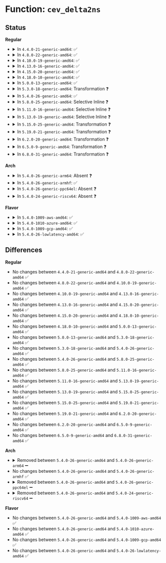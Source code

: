 # Function: <code>cev_delta2ns</code>

## Status
<b>Regular</b>
<ul>
<li>
<details>
<summary>In <code>4.4.0-21-generic-amd64</code>: ✅</summary>

```c
u64 cev_delta2ns(long unsigned int latch, struct clock_event_device * evt, bool ismax)
```

```json
{
  "name": "cev_delta2ns",
  "collision_type": "Unique Static",
  "inline_type": "No",
  "funcs": [
    {
      "addr": 18446744071579874928,
      "name": "cev_delta2ns",
      "external": false,
      "loc": "kernel/time/clockevents.c:36",
      "file": "kernel/time/clockevents.c",
      "inline": "seen, unknown",
      "caller_inline": [],
      "caller_func": [
        "kernel/time/clockevents.c:clockevent_delta2ns"
      ]
    }
  ],
  "symbols": [
    {
      "addr": 18446744071579874928,
      "name": "cev_delta2ns",
      "section": ".text",
      "bind": "STB_LOCAL",
      "size": 171
    }
  ]
}
```
</details>
</li>
<li>
<details>
<summary>In <code>4.8.0-22-generic-amd64</code>: ✅</summary>

```c
u64 cev_delta2ns(long unsigned int latch, struct clock_event_device * evt, bool ismax)
```

```json
{
  "name": "cev_delta2ns",
  "collision_type": "Unique Static",
  "inline_type": "No",
  "funcs": [
    {
      "addr": 18446744071579904400,
      "name": "cev_delta2ns",
      "external": false,
      "loc": "kernel/time/clockevents.c:36",
      "file": "kernel/time/clockevents.c",
      "inline": "seen, unknown",
      "caller_inline": [],
      "caller_func": [
        "kernel/time/clockevents.c:clockevent_delta2ns"
      ]
    }
  ],
  "symbols": [
    {
      "addr": 18446744071579904400,
      "name": "cev_delta2ns",
      "section": ".text",
      "bind": "STB_LOCAL",
      "size": 171
    }
  ]
}
```
</details>
</li>
<li>
<details>
<summary>In <code>4.10.0-19-generic-amd64</code>: ✅</summary>

```c
u64 cev_delta2ns(long unsigned int latch, struct clock_event_device * evt, bool ismax)
```

```json
{
  "name": "cev_delta2ns",
  "collision_type": "Unique Static",
  "inline_type": "No",
  "funcs": [
    {
      "addr": 18446744071579934848,
      "name": "cev_delta2ns",
      "external": false,
      "loc": "kernel/time/clockevents.c:36",
      "file": "kernel/time/clockevents.c",
      "inline": "seen, unknown",
      "caller_inline": [],
      "caller_func": [
        "kernel/time/clockevents.c:clockevent_delta2ns"
      ]
    }
  ],
  "symbols": [
    {
      "addr": 18446744071579934848,
      "name": "cev_delta2ns",
      "section": ".text",
      "bind": "STB_LOCAL",
      "size": 171
    }
  ]
}
```
</details>
</li>
<li>
<details>
<summary>In <code>4.13.0-16-generic-amd64</code>: ✅</summary>

```c
u64 cev_delta2ns(long unsigned int latch, struct clock_event_device * evt, bool ismax)
```

```json
{
  "name": "cev_delta2ns",
  "collision_type": "Unique Static",
  "inline_type": "No",
  "funcs": [
    {
      "addr": 18446744071579942928,
      "name": "cev_delta2ns",
      "external": false,
      "loc": "kernel/time/clockevents.c:36",
      "file": "kernel/time/clockevents.c",
      "inline": "seen, unknown",
      "caller_inline": [],
      "caller_func": [
        "kernel/time/clockevents.c:clockevent_delta2ns"
      ]
    }
  ],
  "symbols": [
    {
      "addr": 18446744071579942928,
      "name": "cev_delta2ns",
      "section": ".text",
      "bind": "STB_LOCAL",
      "size": 126
    }
  ]
}
```
</details>
</li>
<li>
<details>
<summary>In <code>4.15.0-20-generic-amd64</code>: ✅</summary>

```c
u64 cev_delta2ns(long unsigned int latch, struct clock_event_device * evt, bool ismax)
```

```json
{
  "name": "cev_delta2ns",
  "collision_type": "Unique Static",
  "inline_type": "No",
  "funcs": [
    {
      "addr": 18446744071579988576,
      "name": "cev_delta2ns",
      "external": false,
      "loc": "kernel/time/clockevents.c:36",
      "file": "kernel/time/clockevents.c",
      "inline": "seen, unknown",
      "caller_inline": [],
      "caller_func": [
        "kernel/time/clockevents.c:clockevent_delta2ns"
      ]
    }
  ],
  "symbols": [
    {
      "addr": 18446744071579988576,
      "name": "cev_delta2ns",
      "section": ".text",
      "bind": "STB_LOCAL",
      "size": 126
    }
  ]
}
```
</details>
</li>
<li>
<details>
<summary>In <code>4.18.0-10-generic-amd64</code>: ✅</summary>

```c
u64 cev_delta2ns(long unsigned int latch, struct clock_event_device * evt, bool ismax)
```

```json
{
  "name": "cev_delta2ns",
  "collision_type": "Unique Static",
  "inline_type": "No",
  "funcs": [
    {
      "addr": 18446744071580040704,
      "name": "cev_delta2ns",
      "external": false,
      "loc": "kernel/time/clockevents.c:36",
      "file": "kernel/time/clockevents.c",
      "inline": "seen, unknown",
      "caller_inline": [],
      "caller_func": [
        "kernel/time/clockevents.c:clockevent_delta2ns"
      ]
    }
  ],
  "symbols": [
    {
      "addr": 18446744071580040704,
      "name": "cev_delta2ns",
      "section": ".text",
      "bind": "STB_LOCAL",
      "size": 126
    }
  ]
}
```
</details>
</li>
<li>
<details>
<summary>In <code>5.0.0-13-generic-amd64</code>: ✅</summary>

```c
u64 cev_delta2ns(long unsigned int latch, struct clock_event_device * evt, bool ismax)
```

```json
{
  "name": "cev_delta2ns",
  "collision_type": "Unique Static",
  "inline_type": "No",
  "funcs": [
    {
      "addr": 18446744071580087504,
      "name": "cev_delta2ns",
      "external": false,
      "loc": "kernel/time/clockevents.c:32",
      "file": "kernel/time/clockevents.c",
      "inline": "seen, unknown",
      "caller_inline": [],
      "caller_func": [
        "kernel/time/clockevents.c:clockevent_delta2ns"
      ]
    }
  ],
  "symbols": [
    {
      "addr": 18446744071580087504,
      "name": "cev_delta2ns",
      "section": ".text",
      "bind": "STB_LOCAL",
      "size": 126
    }
  ]
}
```
</details>
</li>
<li>
<details>
<summary>In <code>5.3.0-18-generic-amd64</code>: Transformation ❓</summary>

```c
u64 cev_delta2ns(long unsigned int latch, struct clock_event_device * evt, bool ismax)
```

```json
{
  "name": "cev_delta2ns",
  "collision_type": "Unique Static",
  "inline_type": "No",
  "funcs": [
    {
      "addr": 0,
      "name": "cev_delta2ns",
      "external": false,
      "loc": "kernel/time/clockevents.c:32",
      "file": "kernel/time/clockevents.c",
      "inline": "seen, unknown",
      "caller_inline": [],
      "caller_func": [
        "kernel/time/clockevents.c:clockevent_delta2ns"
      ]
    }
  ],
  "symbols": [
    {
      "addr": 18446744071580131136,
      "name": "cev_delta2ns",
      "section": ".text",
      "bind": "STB_LOCAL",
      "size": 142
    },
    {
      "addr": 18446744071580134559,
      "name": "cev_delta2ns.cold",
      "section": ".text",
      "bind": "STB_LOCAL",
      "size": 42
    }
  ]
}
```
</details>
</li>
<li>
<details>
<summary>In <code>5.4.0-26-generic-amd64</code>: ✅</summary>

```c
u64 cev_delta2ns(long unsigned int latch, struct clock_event_device * evt, bool ismax)
```

```json
{
  "name": "cev_delta2ns",
  "collision_type": "Unique Static",
  "inline_type": "No",
  "funcs": [
    {
      "addr": 18446744071580179392,
      "name": "cev_delta2ns",
      "external": false,
      "loc": "kernel/time/clockevents.c:32",
      "file": "kernel/time/clockevents.c",
      "inline": "seen, unknown",
      "caller_inline": [],
      "caller_func": [
        "kernel/time/clockevents.c:clockevent_delta2ns"
      ]
    }
  ],
  "symbols": [
    {
      "addr": 18446744071580179392,
      "name": "cev_delta2ns",
      "section": ".text",
      "bind": "STB_LOCAL",
      "size": 125
    }
  ]
}
```
</details>
</li>
<li>
<details>
<summary>In <code>5.8.0-25-generic-amd64</code>: Selective Inline ❓</summary>

```c
u64 cev_delta2ns(long unsigned int latch, struct clock_event_device * evt, bool ismax)
```

```json
{
  "name": "cev_delta2ns",
  "collision_type": "Unique Static",
  "inline_type": "Selective",
  "funcs": [
    {
      "addr": 18446744071580246405,
      "name": "cev_delta2ns",
      "external": false,
      "loc": "kernel/time/clockevents.c:32",
      "file": "kernel/time/clockevents.c",
      "inline": "not declared, inlined",
      "caller_inline": [
        "kernel/time/clockevents.c:clockevent_delta2ns"
      ],
      "caller_func": []
    }
  ],
  "symbols": [
    {
      "addr": 18446744071580244288,
      "name": "cev_delta2ns",
      "section": ".text",
      "bind": "STB_LOCAL",
      "size": 132
    }
  ]
}
```
</details>
</li>
<li>
<details>
<summary>In <code>5.11.0-16-generic-amd64</code>: Selective Inline ❓</summary>

```c
u64 cev_delta2ns(long unsigned int latch, struct clock_event_device * evt, bool ismax)
```

```json
{
  "name": "cev_delta2ns",
  "collision_type": "Unique Static",
  "inline_type": "Selective",
  "funcs": [
    {
      "addr": 18446744071580230437,
      "name": "cev_delta2ns",
      "external": false,
      "loc": "kernel/time/clockevents.c:32",
      "file": "kernel/time/clockevents.c",
      "inline": "not declared, inlined",
      "caller_inline": [
        "kernel/time/clockevents.c:clockevent_delta2ns"
      ],
      "caller_func": []
    }
  ],
  "symbols": [
    {
      "addr": 18446744071580228320,
      "name": "cev_delta2ns",
      "section": ".text",
      "bind": "STB_LOCAL",
      "size": 132
    }
  ]
}
```
</details>
</li>
<li>
<details>
<summary>In <code>5.13.0-19-generic-amd64</code>: Selective Inline ❓</summary>

```c
u64 cev_delta2ns(long unsigned int latch, struct clock_event_device * evt, bool ismax)
```

```json
{
  "name": "cev_delta2ns",
  "collision_type": "Unique Static",
  "inline_type": "Selective",
  "funcs": [
    {
      "addr": 18446744071580234773,
      "name": "cev_delta2ns",
      "external": false,
      "loc": "kernel/time/clockevents.c:32",
      "file": "kernel/time/clockevents.c",
      "inline": "not declared, inlined",
      "caller_inline": [
        "kernel/time/clockevents.c:clockevent_delta2ns"
      ],
      "caller_func": []
    }
  ],
  "symbols": [
    {
      "addr": 18446744071580233600,
      "name": "cev_delta2ns",
      "section": ".text",
      "bind": "STB_LOCAL",
      "size": 128
    }
  ]
}
```
</details>
</li>
<li>
<details>
<summary>In <code>5.15.0-25-generic-amd64</code>: Transformation ❓</summary>

```c
u64 cev_delta2ns(long unsigned int latch, struct clock_event_device * evt, bool ismax)
```

```json
{
  "name": "cev_delta2ns",
  "collision_type": "Unique Static",
  "inline_type": "No",
  "funcs": [
    {
      "addr": 0,
      "name": "cev_delta2ns",
      "external": false,
      "loc": "kernel/time/clockevents.c:32",
      "file": "kernel/time/clockevents.c",
      "inline": "seen, unknown",
      "caller_inline": [],
      "caller_func": [
        "kernel/time/clockevents.c:clockevent_delta2ns"
      ]
    }
  ],
  "symbols": [
    {
      "addr": 18446744071580382592,
      "name": "cev_delta2ns",
      "section": ".text",
      "bind": "STB_LOCAL",
      "size": 205
    },
    {
      "addr": 18446744071592156934,
      "name": "cev_delta2ns.cold",
      "section": ".text",
      "bind": "STB_LOCAL",
      "size": 132
    }
  ]
}
```
</details>
</li>
<li>
<details>
<summary>In <code>5.19.0-21-generic-amd64</code>: Transformation ❓</summary>

```c
u64 cev_delta2ns(long unsigned int latch, struct clock_event_device * evt, bool ismax)
```

```json
{
  "name": "cev_delta2ns",
  "collision_type": "Unique Static",
  "inline_type": "No",
  "funcs": [
    {
      "addr": 0,
      "name": "cev_delta2ns",
      "external": false,
      "loc": "kernel/time/clockevents.c:32",
      "file": "kernel/time/clockevents.c",
      "inline": "seen, unknown",
      "caller_inline": [],
      "caller_func": [
        "kernel/time/clockevents.c:clockevent_delta2ns"
      ]
    }
  ],
  "symbols": [
    {
      "addr": 18446744071580599824,
      "name": "cev_delta2ns",
      "section": ".text",
      "bind": "STB_LOCAL",
      "size": 197
    },
    {
      "addr": 18446744071593931875,
      "name": "cev_delta2ns.cold",
      "section": ".text",
      "bind": "STB_LOCAL",
      "size": 139
    }
  ]
}
```
</details>
</li>
<li>
<details>
<summary>In <code>6.2.0-20-generic-amd64</code>: Transformation ❓</summary>

```c
u64 cev_delta2ns(long unsigned int latch, struct clock_event_device * evt, bool ismax)
```

```json
{
  "name": "cev_delta2ns",
  "collision_type": "Unique Static",
  "inline_type": "No",
  "funcs": [
    {
      "addr": 0,
      "name": "cev_delta2ns",
      "external": false,
      "loc": "kernel/time/clockevents.c:32",
      "file": "kernel/time/clockevents.c",
      "inline": "seen, unknown",
      "caller_inline": [],
      "caller_func": [
        "kernel/time/clockevents.c:clockevent_delta2ns"
      ]
    }
  ],
  "symbols": [
    {
      "addr": 18446744071580862864,
      "name": "cev_delta2ns",
      "section": ".text",
      "bind": "STB_LOCAL",
      "size": 197
    },
    {
      "addr": 18446744071595998305,
      "name": "cev_delta2ns.cold",
      "section": ".text",
      "bind": "STB_LOCAL",
      "size": 139
    }
  ]
}
```
</details>
</li>
<li>
<details>
<summary>In <code>6.5.0-9-generic-amd64</code>: Transformation ❓</summary>

```c
u64 cev_delta2ns(long unsigned int latch, struct clock_event_device * evt, bool ismax)
```

```json
{
  "name": "cev_delta2ns",
  "collision_type": "Unique Static",
  "inline_type": "No",
  "funcs": [
    {
      "addr": 0,
      "name": "cev_delta2ns",
      "external": false,
      "loc": "kernel/time/clockevents.c:32",
      "file": "kernel/time/clockevents.c",
      "inline": "seen, unknown",
      "caller_inline": [],
      "caller_func": [
        "kernel/time/clockevents.c:clockevent_delta2ns"
      ]
    }
  ],
  "symbols": [
    {
      "addr": 18446744071580946624,
      "name": "cev_delta2ns",
      "section": ".text",
      "bind": "STB_LOCAL",
      "size": 197
    },
    {
      "addr": 18446744071596516451,
      "name": "cev_delta2ns.cold",
      "section": ".text",
      "bind": "STB_LOCAL",
      "size": 137
    }
  ]
}
```
</details>
</li>
<li>
<details>
<summary>In <code>6.8.0-31-generic-amd64</code>: Transformation ❓</summary>

```c
u64 cev_delta2ns(long unsigned int latch, struct clock_event_device * evt, bool ismax)
```

```json
{
  "name": "cev_delta2ns",
  "collision_type": "Unique Static",
  "inline_type": "No",
  "funcs": [
    {
      "addr": 0,
      "name": "cev_delta2ns",
      "external": false,
      "loc": "kernel/time/clockevents.c:32",
      "file": "kernel/time/clockevents.c",
      "inline": "seen, unknown",
      "caller_inline": [],
      "caller_func": [
        "kernel/time/clockevents.c:clockevent_delta2ns"
      ]
    }
  ],
  "symbols": [
    {
      "addr": 18446744071581037920,
      "name": "cev_delta2ns",
      "section": ".text",
      "bind": "STB_LOCAL",
      "size": 197
    },
    {
      "addr": 18446744071597415901,
      "name": "cev_delta2ns.cold",
      "section": ".text",
      "bind": "STB_LOCAL",
      "size": 137
    }
  ]
}
```
</details>
</li>
</ul>
<b>Arch</b>
<ul>
<li>
<details>
<summary>In <code>5.4.0-26-generic-arm64</code>: Absent ❓</summary>

```json
{
  "name": "cev_delta2ns",
  "collision_type": "Unique Static",
  "inline_type": "Selective",
  "funcs": [
    {
      "addr": 18446603336491402504,
      "name": "cev_delta2ns",
      "external": false,
      "loc": "kernel/time/clockevents.c:32",
      "file": "kernel/time/clockevents.c",
      "inline": "not declared, inlined",
      "caller_inline": [],
      "caller_func": [
        "kernel/time/clockevents.c:clockevent_delta2ns"
      ]
    }
  ],
  "symbols": [
    {
      "addr": 18446603336491402504,
      "name": "cev_delta2ns.isra.0",
      "section": ".text",
      "bind": "STB_LOCAL",
      "size": 208
    }
  ]
}
```
</details>
</li>
<li>
<details>
<summary>In <code>5.4.0-26-generic-armhf</code>: ✅</summary>

```c
u64 cev_delta2ns(long unsigned int latch, struct clock_event_device * evt, bool ismax)
```

```json
{
  "name": "cev_delta2ns",
  "collision_type": "Unique Static",
  "inline_type": "No",
  "funcs": [
    {
      "addr": 3225398936,
      "name": "cev_delta2ns",
      "external": false,
      "loc": "kernel/time/clockevents.c:32",
      "file": "kernel/time/clockevents.c",
      "inline": "seen, unknown",
      "caller_inline": [],
      "caller_func": [
        "kernel/time/clockevents.c:clockevent_delta2ns"
      ]
    }
  ],
  "symbols": [
    {
      "addr": 3225398936,
      "name": "cev_delta2ns",
      "section": ".text",
      "bind": "STB_LOCAL",
      "size": 420
    }
  ]
}
```
</details>
</li>
<li>
<details>
<summary>In <code>5.4.0-26-generic-ppc64el</code>: Absent ❓</summary>

```json
{
  "name": "cev_delta2ns",
  "collision_type": "Unique Static",
  "inline_type": "Selective",
  "funcs": [
    {
      "addr": 13835058055284347824,
      "name": "cev_delta2ns",
      "external": false,
      "loc": "kernel/time/clockevents.c:32",
      "file": "kernel/time/clockevents.c",
      "inline": "not declared, inlined",
      "caller_inline": [],
      "caller_func": [
        "kernel/time/clockevents.c:clockevent_delta2ns"
      ]
    }
  ],
  "symbols": [
    {
      "addr": 13835058055284347824,
      "name": "cev_delta2ns.isra.0",
      "section": ".text",
      "bind": "STB_LOCAL",
      "size": 172
    }
  ]
}
```
</details>
</li>
<li>
<details>
<summary>In <code>5.4.0-24-generic-riscv64</code>: Absent ❓</summary>

```json
{
  "name": "cev_delta2ns",
  "collision_type": "Unique Static",
  "inline_type": "Selective",
  "funcs": [
    {
      "addr": 18446743936271881442,
      "name": "cev_delta2ns",
      "external": false,
      "loc": "kernel/time/clockevents.c:32",
      "file": "kernel/time/clockevents.c",
      "inline": "not declared, inlined",
      "caller_inline": [],
      "caller_func": [
        "kernel/time/clockevents.c:clockevent_delta2ns"
      ]
    }
  ],
  "symbols": [
    {
      "addr": 18446743936271881442,
      "name": "cev_delta2ns.isra.0",
      "section": ".text",
      "bind": "STB_LOCAL",
      "size": 150
    }
  ]
}
```
</details>
</li>
</ul>
<b>Flavor</b>
<ul>
<li>
<details>
<summary>In <code>5.4.0-1009-aws-amd64</code>: ✅</summary>

```c
u64 cev_delta2ns(long unsigned int latch, struct clock_event_device * evt, bool ismax)
```

```json
{
  "name": "cev_delta2ns",
  "collision_type": "Unique Static",
  "inline_type": "No",
  "funcs": [
    {
      "addr": 18446744071580148592,
      "name": "cev_delta2ns",
      "external": false,
      "loc": "kernel/time/clockevents.c:32",
      "file": "kernel/time/clockevents.c",
      "inline": "seen, unknown",
      "caller_inline": [],
      "caller_func": [
        "kernel/time/clockevents.c:clockevent_delta2ns"
      ]
    }
  ],
  "symbols": [
    {
      "addr": 18446744071580148592,
      "name": "cev_delta2ns",
      "section": ".text",
      "bind": "STB_LOCAL",
      "size": 125
    }
  ]
}
```
</details>
</li>
<li>
<details>
<summary>In <code>5.4.0-1010-azure-amd64</code>: ✅</summary>

```c
u64 cev_delta2ns(long unsigned int latch, struct clock_event_device * evt, bool ismax)
```

```json
{
  "name": "cev_delta2ns",
  "collision_type": "Unique Static",
  "inline_type": "No",
  "funcs": [
    {
      "addr": 18446744071580094096,
      "name": "cev_delta2ns",
      "external": false,
      "loc": "kernel/time/clockevents.c:32",
      "file": "kernel/time/clockevents.c",
      "inline": "seen, unknown",
      "caller_inline": [],
      "caller_func": [
        "kernel/time/clockevents.c:clockevent_delta2ns"
      ]
    }
  ],
  "symbols": [
    {
      "addr": 18446744071580094096,
      "name": "cev_delta2ns",
      "section": ".text",
      "bind": "STB_LOCAL",
      "size": 125
    }
  ]
}
```
</details>
</li>
<li>
<details>
<summary>In <code>5.4.0-1009-gcp-amd64</code>: ✅</summary>

```c
u64 cev_delta2ns(long unsigned int latch, struct clock_event_device * evt, bool ismax)
```

```json
{
  "name": "cev_delta2ns",
  "collision_type": "Unique Static",
  "inline_type": "No",
  "funcs": [
    {
      "addr": 18446744071580139664,
      "name": "cev_delta2ns",
      "external": false,
      "loc": "kernel/time/clockevents.c:32",
      "file": "kernel/time/clockevents.c",
      "inline": "seen, unknown",
      "caller_inline": [],
      "caller_func": [
        "kernel/time/clockevents.c:clockevent_delta2ns"
      ]
    }
  ],
  "symbols": [
    {
      "addr": 18446744071580139664,
      "name": "cev_delta2ns",
      "section": ".text",
      "bind": "STB_LOCAL",
      "size": 125
    }
  ]
}
```
</details>
</li>
<li>
<details>
<summary>In <code>5.4.0-26-lowlatency-amd64</code>: ✅</summary>

```c
u64 cev_delta2ns(long unsigned int latch, struct clock_event_device * evt, bool ismax)
```

```json
{
  "name": "cev_delta2ns",
  "collision_type": "Unique Static",
  "inline_type": "No",
  "funcs": [
    {
      "addr": 18446744071580191600,
      "name": "cev_delta2ns",
      "external": false,
      "loc": "kernel/time/clockevents.c:32",
      "file": "kernel/time/clockevents.c",
      "inline": "seen, unknown",
      "caller_inline": [],
      "caller_func": [
        "kernel/time/clockevents.c:clockevent_delta2ns"
      ]
    }
  ],
  "symbols": [
    {
      "addr": 18446744071580191600,
      "name": "cev_delta2ns",
      "section": ".text",
      "bind": "STB_LOCAL",
      "size": 125
    }
  ]
}
```
</details>
</li>
</ul>

## Differences
<b>Regular</b>
<ul>
<li>
No changes between <code>4.4.0-21-generic-amd64</code> and <code>4.8.0-22-generic-amd64</code> ✅
</li>
<li>
No changes between <code>4.8.0-22-generic-amd64</code> and <code>4.10.0-19-generic-amd64</code> ✅
</li>
<li>
No changes between <code>4.10.0-19-generic-amd64</code> and <code>4.13.0-16-generic-amd64</code> ✅
</li>
<li>
No changes between <code>4.13.0-16-generic-amd64</code> and <code>4.15.0-20-generic-amd64</code> ✅
</li>
<li>
No changes between <code>4.15.0-20-generic-amd64</code> and <code>4.18.0-10-generic-amd64</code> ✅
</li>
<li>
No changes between <code>4.18.0-10-generic-amd64</code> and <code>5.0.0-13-generic-amd64</code> ✅
</li>
<li>
No changes between <code>5.0.0-13-generic-amd64</code> and <code>5.3.0-18-generic-amd64</code> ✅
</li>
<li>
No changes between <code>5.3.0-18-generic-amd64</code> and <code>5.4.0-26-generic-amd64</code> ✅
</li>
<li>
No changes between <code>5.4.0-26-generic-amd64</code> and <code>5.8.0-25-generic-amd64</code> ✅
</li>
<li>
No changes between <code>5.8.0-25-generic-amd64</code> and <code>5.11.0-16-generic-amd64</code> ✅
</li>
<li>
No changes between <code>5.11.0-16-generic-amd64</code> and <code>5.13.0-19-generic-amd64</code> ✅
</li>
<li>
No changes between <code>5.13.0-19-generic-amd64</code> and <code>5.15.0-25-generic-amd64</code> ✅
</li>
<li>
No changes between <code>5.15.0-25-generic-amd64</code> and <code>5.19.0-21-generic-amd64</code> ✅
</li>
<li>
No changes between <code>5.19.0-21-generic-amd64</code> and <code>6.2.0-20-generic-amd64</code> ✅
</li>
<li>
No changes between <code>6.2.0-20-generic-amd64</code> and <code>6.5.0-9-generic-amd64</code> ✅
</li>
<li>
No changes between <code>6.5.0-9-generic-amd64</code> and <code>6.8.0-31-generic-amd64</code> ✅
</li>
</ul>
<b>Arch</b>
<ul>
<li>
<details>
<summary>Removed between <code>5.4.0-26-generic-amd64</code> and <code>5.4.0-26-generic-arm64</code> ➖</summary>

```c
u64 cev_delta2ns(long unsigned int latch, struct clock_event_device * evt, bool ismax)
```
</details>
</li>
<li>
No changes between <code>5.4.0-26-generic-amd64</code> and <code>5.4.0-26-generic-armhf</code> ✅
</li>
<li>
<details>
<summary>Removed between <code>5.4.0-26-generic-amd64</code> and <code>5.4.0-26-generic-ppc64el</code> ➖</summary>

```c
u64 cev_delta2ns(long unsigned int latch, struct clock_event_device * evt, bool ismax)
```
</details>
</li>
<li>
<details>
<summary>Removed between <code>5.4.0-26-generic-amd64</code> and <code>5.4.0-24-generic-riscv64</code> ➖</summary>

```c
u64 cev_delta2ns(long unsigned int latch, struct clock_event_device * evt, bool ismax)
```
</details>
</li>
</ul>
<b>Flavor</b>
<ul>
<li>
No changes between <code>5.4.0-26-generic-amd64</code> and <code>5.4.0-1009-aws-amd64</code> ✅
</li>
<li>
No changes between <code>5.4.0-26-generic-amd64</code> and <code>5.4.0-1010-azure-amd64</code> ✅
</li>
<li>
No changes between <code>5.4.0-26-generic-amd64</code> and <code>5.4.0-1009-gcp-amd64</code> ✅
</li>
<li>
No changes between <code>5.4.0-26-generic-amd64</code> and <code>5.4.0-26-lowlatency-amd64</code> ✅
</li>
</ul>
